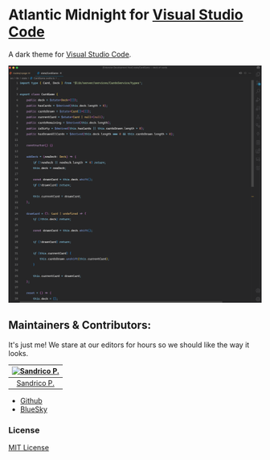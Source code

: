 # Atlantic Midnight for [Visual Studio Code](http://code.visualstudio.com)

A dark theme for [Visual Studio Code](http://code.visualstudio.com).

![Screenshot](./atlantic-midnight-dark.png)

## Maintainers & Contributors:

It's just me! We stare at our editors for hours so we should like the way it looks.

| [![Sandrico P.](https://avatars.githubusercontent.com/u/46389203?v=4)](https://github.com/sandricoprovo) |
| :------------------------------------------------------------------------------------------------------: |
|                             [Sandrico P.](https://github.com/sandricoprovo)                              |

-   [Github](https://github.com/sandricoprovo)
-   [BlueSky](https://bsky.app/profile/sandricoprovo.com)

### License

[MIT License](https://github.com/sandricoprovo/atlantic-midnight-theme/blob/main/LICENSE.md)
